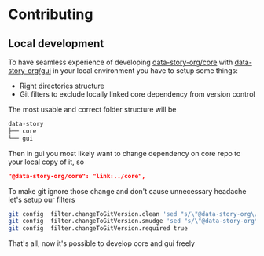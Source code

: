 # Contributing

## Local development

To have seamless experience of developing [data-story-org/core](https://github.com/data-story-org/core) with [data-story-org/gui](https://github.com/data-story-org/gui) in your local environment you have to setup some things:

- Right directories structure
- Git filters to exclude locally linked core dependency from version control

The most usable and correct folder structure will be

```sh
data-story
├── core
└── gui
```

Then in gui you most likely want to change dependency on core repo to your local copy of it, so

```json
"@data-story-org/core": "link:../core",
```

To make git ignore those change and don't cause unnecessary headache let's setup our filters

```sh
git config  filter.changeToGitVersion.clean 'sed "s/\"@data-story-org\/core\": .*/\"@data-story-org\/core\": \"data-story-org\/core#master\",/"'
git config  filter.changeToGitVersion.smudge 'sed "s/\"@data-story-org\/core\": .*/\"@data-story-org\/core#master\": \"link:..\/core\",/"'
git config  filter.changeToGitVersion.required true
```

That's all, now it's possible to develop core and gui freely
